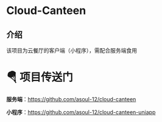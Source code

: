 # Cloud-Canteen

## 介绍

该项目为云餐厅的客户端（小程序），需配合服务端食用

# 🪂 项目传送门

**服务端**：https://github.com/asoul-12/cloud-canteen

**小程序**：https://github.com/asoul-12/cloud-canteen-uniapp
